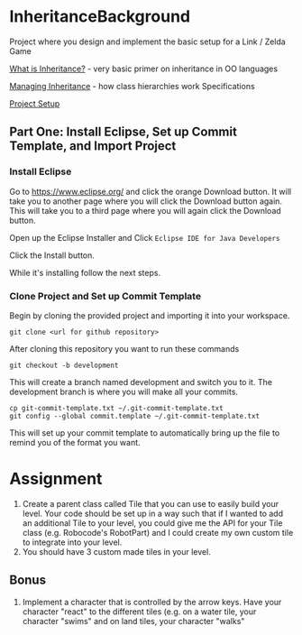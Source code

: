 # InheritanceBackground
Project where you design and implement the basic setup for a Link / Zelda Game

[What is Inheritance?](http://java.sun.com/docs/books/tutorial/java/concepts/inheritance.html) - very basic primer on inheritance in OO languages

[Managing Inheritance](https://docs.oracle.com/javase/tutorial/java/IandI/subclasses.html) - how class hierarchies work
Specifications

[Project Setup](https://docs.google.com/document/d/1iHi5su31MD-YcwSnSosE0mPXrXGqBPHlJt3FdYo-OJ8/edit?usp=sharing)

## Part One: Install Eclipse, Set up Commit Template, and Import Project

### Install Eclipse

Go to https://www.eclipse.org/ and click the orange Download button. It will take you to another page where you will click the Download button again. This will take you to a third page where you will again click the Download button.

Open up the Eclipse Installer and Click `Eclipse IDE for Java Developers`

Click the Install button.

While it's installing follow the next steps.

### Clone Project and Set up Commit Template

Begin by cloning the provided project and importing it into your workspace.

`git clone <url for github repository>`

After cloning this repository you want to run these commands

`git checkout -b development`

This will create a branch named development and switch you to it. The development branch is where you will make all your commits.

```
cp git-commit-template.txt ~/.git-commit-template.txt
git config --global commit.template ~/.git-commit-template.txt
```

This will set up your commit template to automatically bring up the file to remind you of the format you want.

# Assignment 

1. Create a parent class called Tile that you can use to easily build your level. Your code should be set up in a way such that if I wanted to add an additional Tile to your level, you could give me the API for your Tile class (e.g. Robocode's RobotPart) and I could create my own custom tile to integrate into your level.
2. You should have 3 custom made tiles in your level. 

## Bonus

1. Implement a character that is controlled by the arrow keys. Have your character "react" to the different tiles (e.g. on a water tile, your character "swims" and on land tiles, your character "walks"
